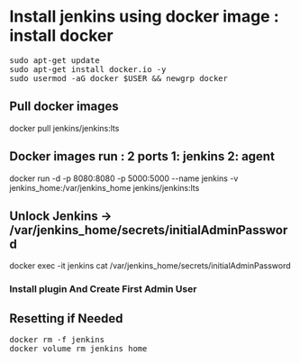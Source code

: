 # Install jenkins using docker image : install docker 
<pre>
sudo apt-get update
sudo apt-get install docker.io -y
sudo usermod -aG docker $USER && newgrp docker
</pre>
## Pull docker images 
 docker pull jenkins/jenkins:lts 
## Docker images run : 2 ports 1: jenkins 2: agent
docker run -d -p 8080:8080 -p 5000:5000 --name jenkins -v jenkins_home:/var/jenkins_home jenkins/jenkins:lts
## Unlock Jenkins -> /var/jenkins_home/secrets/initialAdminPassword
docker exec -it jenkins cat /var/jenkins_home/secrets/initialAdminPassword
### Install plugin And Create First Admin User
## Resetting if Needed
<pre>
docker rm -f jenkins
docker volume rm jenkins_home
</pre>
